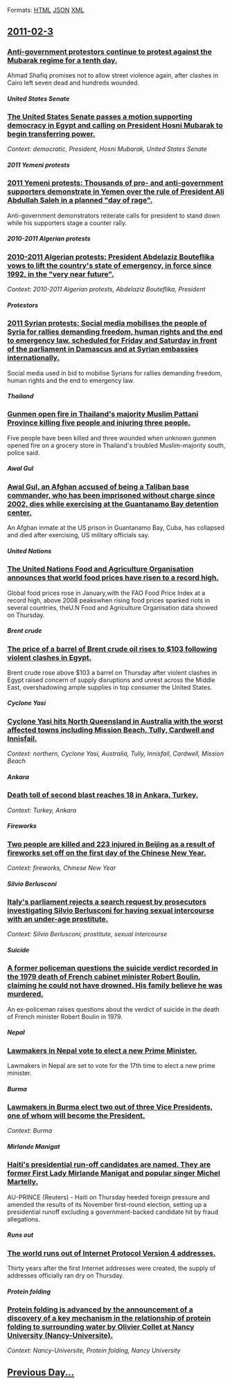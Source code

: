 
Formats: [HTML](2011/02/3/index.html)  [JSON](2011/02/3/index.json)  [XML](2011/02/3/index.xml)  

## [2011-02-3](/news/2011/02/3/index.md)

##### 
### [Anti-government protestors continue to protest against the Mubarak regime for a tenth day. ](/news/2011/02/3/anti-government-protestors-continue-to-protest-against-the-mubarak-regime-for-a-tenth-day.md)
Ahmad Shafiq promises not to allow street violence again, after clashes in Cairo left seven dead and hundreds wounded.

##### United States Senate
### [The United States Senate passes a motion supporting democracy in Egypt and calling on President Hosni Mubarak to begin transferring power. ](/news/2011/02/3/the-united-states-senate-passes-a-motion-supporting-democracy-in-egypt-and-calling-on-president-hosni-mubarak-to-begin-transferring-power.md)
_Context: democratic, President, Hosni Mubarak, United States Senate_

##### 2011 Yemeni protests
### [2011 Yemeni protests: Thousands of pro- and anti-government supporters demonstrate in Yemen over the rule of President Ali Abdullah Saleh in a planned "day of rage". ](/news/2011/02/3/2011-yemeni-protests-thousands-of-pro-and-anti-government-supporters-demonstrate-in-yemen-over-the-rule-of-president-ali-abdullah-saleh-in.md)
Anti-government demonstrators reiterate calls for president to stand down while his supporters stage a counter rally.

##### 2010-2011 Algerian protests
### [2010-2011 Algerian protests: President Abdelaziz Bouteflika vows to lift the country's state of emergency, in force since 1992, in the "very near future". ](/news/2011/02/3/2010a2011-algerian-protests-president-abdelaziz-bouteflika-vows-to-lift-the-country-s-state-of-emergency-in-force-since-1992-in-the-ve.md)
_Context: 2010-2011 Algerian protests, Abdelaziz Bouteflika, President_

##### Protestors
### [2011 Syrian protests: Social media mobilises the people of Syria for rallies demanding freedom, human rights and the end to emergency law, scheduled for Friday and Saturday in front of the parliament in Damascus and at Syrian embassies internationally. ](/news/2011/02/3/2011-syrian-protests-social-media-mobilises-the-people-of-syria-for-rallies-demanding-freedom-human-rights-and-the-end-to-emergency-law-s.md)
Social media used in bid to mobilise Syrians for rallies demanding freedom, human rights and the end to emergency law.

##### Thailand
### [Gunmen open fire in Thailand's majority Muslim Pattani Province killing five people and injuring three people. ](/news/2011/02/3/gunmen-open-fire-in-thailand-s-majority-muslim-pattani-province-killing-five-people-and-injuring-three-people.md)
Five people have been killed and three wounded when unknown gunmen opened fire on a grocery store in Thailand&#039;s troubled Muslim-majority south, police said.

##### Awal Gul
### [Awal Gul, an Afghan accused of being a Taliban base commander, who has been imprisoned without charge since 2002, dies while exercising at the Guantanamo Bay detention center. ](/news/2011/02/3/awal-gul-an-afghan-accused-of-being-a-taliban-base-commander-who-has-been-imprisoned-without-charge-since-2002-dies-while-exercising-at-t.md)
An Afghan inmate at the US prison in Guantanamo Bay, Cuba, has collapsed and died after exercising, US military officials say.

##### United Nations
### [The United Nations Food and Agriculture Organisation announces that world food prices have risen to a record high. ](/news/2011/02/3/the-united-nations-food-and-agriculture-organisation-announces-that-world-food-prices-have-risen-to-a-record-high.md)
Global food prices rose in January,with the FAO Food Price Index at a record high, above 2008 peakswhen rising food prices sparked riots in several countries, theU.N Food and Agriculture Organisation data showed on Thursday.

##### Brent crude
### [The price of a barrel of Brent crude oil rises to $103 following violent clashes in Egypt. ](/news/2011/02/3/the-price-of-a-barrel-of-brent-crude-oil-rises-to-103-following-violent-clashes-in-egypt.md)
Brent crude rose above $103 a barrel on Thursday after violent clashes in Egypt raised concern of supply disruptions and unrest across the Middle East, overshadowing ample supplies in top consumer the United States.

##### Cyclone Yasi
### [Cyclone Yasi hits North Queensland in Australia with the worst affected towns including Mission Beach, Tully, Cardwell and Innisfail. ](/news/2011/02/3/cyclone-yasi-hits-north-queensland-in-australia-with-the-worst-affected-towns-including-mission-beach-tully-cardwell-and-innisfail.md)
_Context: northern, Cyclone Yasi, Australia, Tully, Innisfail, Cardwell, Mission Beach_

##### Ankara
### [Death toll of second blast reaches 18 in Ankara, Turkey. ](/news/2011/02/3/death-toll-of-second-blast-reaches-18-in-ankara-turkey.md)
_Context: Turkey, Ankara_

##### Fireworks
### [Two people are killed and 223 injured in Beijing as a result of fireworks set off on the first day of the Chinese New Year. ](/news/2011/02/3/two-people-are-killed-and-223-injured-in-beijing-as-a-result-of-fireworks-set-off-on-the-first-day-of-the-chinese-new-year.md)
_Context: fireworks, Chinese New Year_

##### Silvio Berlusconi
### [Italy's parliament rejects a search request by prosecutors investigating Silvio Berlusconi for having sexual intercourse with an under-age prostitute. ](/news/2011/02/3/italy-s-parliament-rejects-a-search-request-by-prosecutors-investigating-silvio-berlusconi-for-having-sexual-intercourse-with-an-under-age-p.md)
_Context: Silvio Berlusconi, prostitute, sexual intercourse_

##### Suicide
### [A former policeman questions the suicide verdict recorded in the 1979 death of French cabinet minister Robert Boulin, claiming he could not have drowned. His family believe he was murdered. ](/news/2011/02/3/a-former-policeman-questions-the-suicide-verdict-recorded-in-the-1979-death-of-french-cabinet-minister-robert-boulin-claiming-he-could-not.md)
An ex-policeman raises questions about the verdict of suicide in the death of French minister Robert Boulin in 1979.

##### Nepal
### [Lawmakers in Nepal vote to elect a new Prime Minister. ](/news/2011/02/3/lawmakers-in-nepal-vote-to-elect-a-new-prime-minister.md)
Lawmakers in Nepal are set to vote for the 17th time to elect a new prime minister.

##### Burma
### [Lawmakers in Burma elect two out of three Vice Presidents, one of whom will become the President. ](/news/2011/02/3/lawmakers-in-burma-elect-two-out-of-three-vice-presidents-one-of-whom-will-become-the-president.md)
_Context: Burma_

##### Mirlande Manigat
### [Haiti's presidential run-off candidates are named. They are former First Lady Mirlande Manigat and popular singer Michel Martelly. ](/news/2011/02/3/haiti-s-presidential-run-off-candidates-are-named-they-are-former-first-lady-mirlande-manigat-and-popular-singer-michel-martelly.md)
AU-PRINCE (Reuters) - Haiti on Thursday heeded foreign pressure and amended the results of its November first-round election, setting up a presidential runoff excluding a government-backed candidate hit by fraud allegations.

##### Runs out
### [The world runs out of Internet Protocol Version 4 addresses. ](/news/2011/02/3/the-world-runs-out-of-internet-protocol-version-4-addresses.md)
Thirty years after the first Internet addresses were created, the supply of addresses officially ran dry on Thursday.

##### Protein folding
### [Protein folding is advanced by the announcement of a discovery of a key mechanism in the relationship of protein folding to surrounding water by Olivier Collet at Nancy University (Nancy-Universite). ](/news/2011/02/3/protein-folding-is-advanced-by-the-announcement-of-a-discovery-of-a-key-mechanism-in-the-relationship-of-protein-folding-to-surrounding-wate.md)
_Context: Nancy-Universite, Protein folding, Nancy University_

## [Previous Day...](/news/2011/02/2/index.md)

